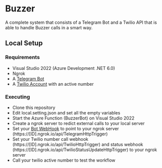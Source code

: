 # Buzzer
A complete system that consists of a Telegram Bot and a Twilio API that is able to handle Buzzer calls in a smart way.

## Local Setup

### Requirements
- Visual Studio 2022 (Azure Development .NET 6.0)
- Ngrok
- A [Telegram Bot](https://core.telegram.org/bots#6-botfather)
- A [Twilio Account](https://www.twilio.com/) with an active number

### Executing
- Clone this repository
- Edit local.setting.json and set all the empty variables
- Start the Azure Function (BuzzerBot) on Visual Studio 2022
- Create a ngrok server to redict external calls to your local server
- Set your [Bot WebHook](https://core.telegram.org/bots/api#setwebhook) to point to your ngrok server (https://[ID].ngrok.io/api/TelegramHttpTrigger)
- Set your Twilio number call webhook (https://[ID].ngrok.io/api/TwilioHttpTrigger) and status webhook (https://[ID].ngrok.io/api/TwilioStatusUpdateHttpTrigger) to your ngrok server
- Call your twilio active number to test the workflow

